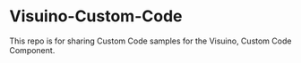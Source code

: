 # Visuino-Custom-Code
This repo is for sharing Custom Code samples for the Visuino, Custom Code Component.
